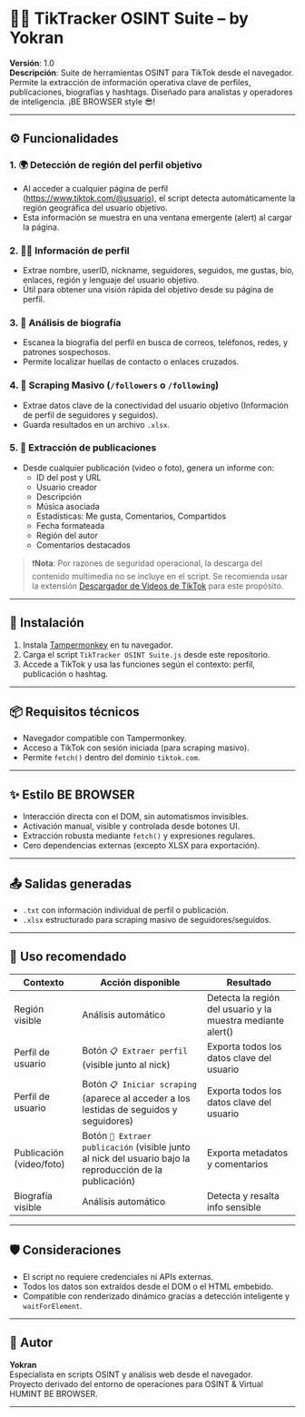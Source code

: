 # 🕵️‍♂️ TikTracker OSINT Suite – by Yokran

**Versión**: 1.0  
**Descripción**: Suite de herramientas OSINT para TikTok desde el navegador. Permite la extracción de información operativa clave de perfiles, publicaciones, biografías y hashtags. Diseñado para analistas y operadores de inteligencia. ¡BE BROWSER style 😎!

---

## ⚙️ Funcionalidades

### 1. 🌍 Detección de región del perfil objetivo
- Al acceder a cualquier página de perfil (https://www.tiktok.com/@usuario), el script detecta automáticamente la región geográfica del usuario objetivo.
- Esta información se muestra en una ventana emergente (alert) al cargar la página.

### 2. 🧑‍💼 Información de perfil
- Extrae nombre, userID, nickname, seguidores, seguidos, me gustas, bio, enlaces, región y lenguaje del usuario objetivo.
- Útil para obtener una visión rápida del objetivo desde su página de perfil.

### 3. 🧠 Análisis de biografía
- Escanea la biografía del perfil en busca de correos, teléfonos, redes, y patrones sospechosos.
- Permite localizar huellas de contacto o enlaces cruzados.

### 4. 👥 Scraping Masivo (`/followers` o `/following`)
- Extrae datos clave de la conectividad del usuario objetivo (Información de perfil de seguidores y seguidos).
- Guarda resultados en un archivo `.xlsx`.

### 5. 📄 Extracción de publicaciones
- Desde cualquier publicación (video o foto), genera un informe con:
  - ID del post y URL
  - Usuario creador
  - Descripción
  - Música asociada
  - Estadísticas: Me gusta, Comentarios, Compartidos
  - Fecha formateada
  - Región del autor
  - Comentarios destacados

> ❗**Nota**: Por razones de seguridad operacional, la descarga del contenido multimedia no se incluye en el script. Se recomienda usar la extensión [Descargador de Videos de TikTok](https://chromewebstore.google.com/detail/descargador-de-videos-de/kpmfbehibdfhajhelkcpfbdlibigpndb) para este propósito.

---

## 🧩 Instalación

1. Instala [Tampermonkey](https://www.tampermonkey.net/) en tu navegador.
2. Carga el script `TikTracker OSINT Suite.js` desde este repositorio.
3. Accede a TikTok y usa las funciones según el contexto: perfil, publicación o hashtag.

---

## 📦 Requisitos técnicos

* Navegador compatible con Tampermonkey.
* Acceso a TikTok con sesión iniciada (para scraping masivo).
* Permite `fetch()` dentro del dominio `tiktok.com`.

---

## ✨ Estilo BE BROWSER

* Interacción directa con el DOM, sin automatismos invisibles.
* Activación manual, visible y controlada desde botones UI.
* Extracción robusta mediante `fetch()` y expresiones regulares.
* Cero dependencias externas (excepto XLSX para exportación).

---

## 📤 Salidas generadas

* `.txt` con información individual de perfil o publicación.
* `.xlsx` estructurado para scraping masivo de seguidores/seguidos.

---

## 📌 Uso recomendado

| Contexto | Acción disponible | Resultado |
|----------|-------------------|-----------|
| Región visible | Análisis automático | Detecta la región del usuario y la muestra mediante alert() |
| Perfil de usuario | Botón `📋 Extraer perfil` (visible junto al nick) | Exporta todos los datos clave del usuario |
| Perfil de usuario | Botón `📋 Iniciar scraping` (aparece al acceder a los lestidas de seguidos y seguidores) | Exporta todos los datos clave del usuario |
| Publicación (video/foto) | Botón `🦅 Extraer publicación` (visible junto al nick del usuario bajo la reproducción de la publicación) | Exporta metadatos y comentarios |
| Biografía visible | Análisis automático | Detecta y resalta info sensible |

---

## 🛡️ Consideraciones

- El script no requiere credenciales ni APIs externas.
- Todos los datos son extraídos desde el DOM o el HTML embebido.
- Compatible con renderizado dinámico gracias a detección inteligente y `waitForElement`.

---

## 🧠 Autor

**Yokran**  
Especialista en scripts OSINT y análisis web desde el navegador.  
Proyecto derivado del entorno de operaciones para OSINT & Virtual HUMINT BE BROWSER.

---
